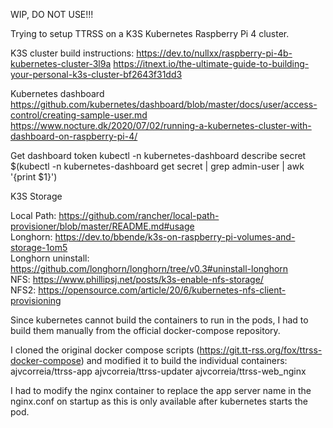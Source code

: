WIP, DO NOT USE!!!

Trying to setup TTRSS on a K3S Kubernetes Raspberry Pi 4 cluster.

K3S cluster build instructions:
https://dev.to/nullxx/raspberry-pi-4b-kubernetes-cluster-3l9a
https://itnext.io/the-ultimate-guide-to-building-your-personal-k3s-cluster-bf2643f31dd3

Kubernetes dashboard
https://github.com/kubernetes/dashboard/blob/master/docs/user/access-control/creating-sample-user.md<br>
https://www.nocture.dk/2020/07/02/running-a-kubernetes-cluster-with-dashboard-on-raspberry-pi-4/

Get dashboard token
kubectl -n kubernetes-dashboard describe secret $(kubectl -n kubernetes-dashboard get secret | grep admin-user | awk '{print $1}')

K3S Storage

Local Path: https://github.com/rancher/local-path-provisioner/blob/master/README.md#usage<br>
Longhorn: https://dev.to/bbende/k3s-on-raspberry-pi-volumes-and-storage-1om5<br>
Longhorn uninstall: https://github.com/longhorn/longhorn/tree/v0.3#uninstall-longhorn<br>
NFS: https://www.phillipsj.net/posts/k3s-enable-nfs-storage/<br>
NFS2: https://opensource.com/article/20/6/kubernetes-nfs-client-provisioning

Since kubernetes cannot build the containers to run in the pods, I had to build them manually from the official docker-compose repository.

I cloned the original docker compose scripts (https://git.tt-rss.org/fox/ttrss-docker-compose) and modified it to build the individual containers:
ajvcorreia/ttrss-app
ajvcorreia/ttrss-updater
ajvcorreia/ttrss-web_nginx

I had to modify the nginx container to replace the app server name in the nginx.conf on startup as this is only available after kubernetes starts the pod.
